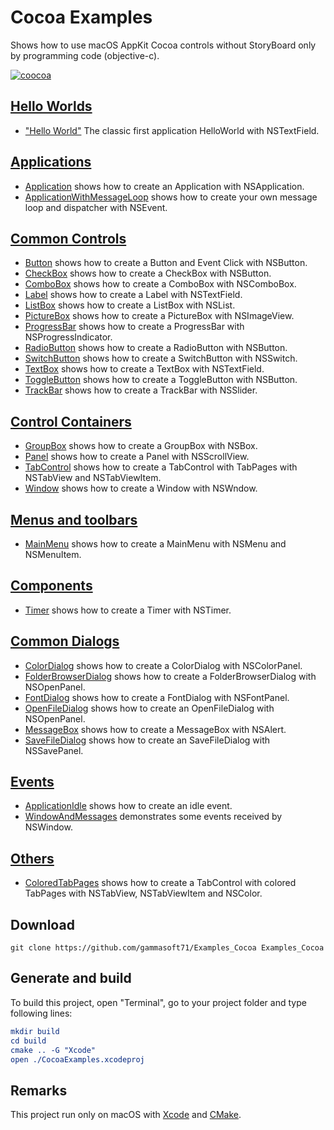 
# Cocoa Examples

Shows how to use macOS AppKit Cocoa controls without StoryBoard only by programming code (objective-c).

[![coocoa](docs/Pictures/coca_header.png)](https://gammasoft71.wixsite.com/gammasoft/cocoa)

## [Hello Worlds](src/HelloWorlds)

* ["Hello World"](src/HelloWorlds/HelloWorld/README.md) The classic first application HelloWorld with NSTextField.

## [Applications](src/Applications)

* [Application](src/Applications/Application/README.md) shows how to create an Application with NSApplication.
* [ApplicationWithMessageLoop](src/Applications/ApplicationWithMessageLoop/README.md) shows how to create your own message loop and dispatcher with NSEvent.

## [Common Controls](src/CoommonControls)

* [Button](src/CommonControls/Button/README.md) shows how to create a Button and Event Click with NSButton.
* [CheckBox](src/CommonControls/CheckBox/README.md) shows how to create a CheckBox with NSButton.
* [ComboBox](src/CommonControls/ComboBox/README.md) shows how to create a ComboBox with NSComboBox.
* [Label](src/CommonControls/Label/README.md) shows how to create a Label with NSTextField.
* [ListBox](src/CommonControls/ListBoox/README.md) shows how to create a ListBox with NSList.
* [PictureBox](src/CommonControls/PictureBox/README.md) shows how to create a PictureBox with NSImageView.
* [ProgressBar](src/CommonControls/ProgressBar/README.md) shows how to create a ProgressBar with NSProgressIndicator.
* [RadioButton](src/CommonControls/RadioButton/README.md) shows how to create a RadioButton with NSButton.
* [SwitchButton](src/CommonControls/SwitchButton/README.md) shows how to create a SwitchButton with NSSwitch.
* [TextBox](src/CommonControls/TextBox/README.md) shows how to create a TextBox with NSTextField.
* [ToggleButton](src/CommonControls/ToggleButton/README.md) shows how to create a ToggleButton with NSButton.
* [TrackBar](src/CommonControls/TrackBar/README.md) shows how to create a TrackBar with NSSlider.

## [Control Containers](src/ControlContainers)

* [GroupBox](src/ControlContainers/GroupBox/README.md) shows how to create a GroupBox with NSBox.
* [Panel](src/ControlContainers/Panel/README.md) shows how to create a Panel with NSScrollView.
* [TabControl](src/ControlContainers/TabControl/README.md) shows how to create a TabControl with TabPages with NSTabView and NSTabViewItem.
* [Window](src/ControlContainers/Window/README.md) shows how to create a Window with NSWndow.

## [Menus and toolbars](src/MenusAndTooolbars)

* [MainMenu](src/MenusAndTooolbars/MainMenu/README.md) shows how to create a MainMenu with NSMenu and NSMenuItem.

## [Components](src/Components)

* [Timer](src/Components/Timer/README.md) shows how to create a Timer with NSTimer.

## [Common Dialogs](src/CommonDialogs)

* [ColorDialog](src/CommonDialogs/ColorDialog/README.md) shows how to create a ColorDialog with NSColorPanel.
* [FolderBrowserDialog](src/CommonDialogsv/FolderBrowserDialog/README.md) shows how to create a FolderBrowserDialog with NSOpenPanel.
* [FontDialog](src/CommonDialogs/FontDialog/README.md) shows how to create a FontDialog with NSFontPanel.
* [OpenFileDialog](src/CommonDialogs/OpenFileDialog/README.md) shows how to create an OpenFileDialog with NSOpenPanel.
* [MessageBox](src/CommonDialogs/MessageBox/README.md) shows how to create a MessageBox with NSAlert.
* [SaveFileDialog](src/CommonDialogs/SaveFileDialog/README.md) shows how to create an SaveFileDialog with NSSavePanel.

## [Events](src/Events)

* [ApplicationIdle](src/Events/ApplicationIdle/README.md) shows how to create an idle event.
* [WindowAndMessages](src/Events/WindowAndMessages/README.md) demonstrates some events received by NSWindow.

## [Others](src/Others)

* [ColoredTabPages](src/Others/ColoredTabPages/README.md) shows how to create a TabControl with colored TabPages with NSTabView, NSTabViewItem and NSColor.

## Download

``` shell
git clone https://github.com/gammasoft71/Examples_Cocoa Examples_Cocoa
```

## Generate and build

To build this project, open "Terminal", go to your project folder and type following lines:

``` cmake
mkdir build
cd build
cmake .. -G "Xcode"
open ./CocoaExamples.xcodeproj
```


## Remarks

This project run only on macOS with [Xcode](https://developer.apple.com/xcode) and [CMake](https://cmake.org).
